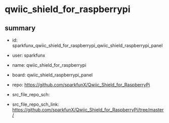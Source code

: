 # qwiic_shield_for_raspberrypi
 
## summary 
* id: sparkfunx_qwiic_shield_for_raspberrypi_qwiic_shield_raspberrypi_panel
* user: sparkfunx
* name: qwiic_shield_for_raspberrypi
* board: qwiic_shield_raspberrypi_panel
* repo: https://github.com/sparkfunX/Qwiic_Shield_for_RaspberryPi



* src_file_repo_sch: 
* src_file_repo_sch_link: https://github.com/sparkfunX/Qwiic_Shield_for_RaspberryPi/tree/master/




